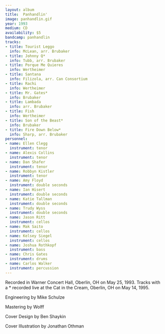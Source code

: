 ```yaml
---
layout: album
title:  Panhandlin'
image: panhandlin.gif
year: 1993
medium: CD
availability: $5
bandcamp: panhandlin
tracks:
- title: Tourist Leggo
  info: McLean, arr. Brubaker
- title: Johnny Q*
  info: Tubb, arr. Brubaker
- title: Porque Me Quieres
  info: Wertheimer
- title: Santana
  info: Filizola, arr. Can Consortium
- title: Rachi
  info: Wertheimer
- title: Mr. Gates*
  info: Brubaker
- title: Lambada
  info: arr. Brubaker
- title: Fish
  info: Wertheimer
- title: Son of the Beast*
  info: Brubaker
- title: Fire Down Below*
  info: Sharp, arr. Brubaker
personnel:
- name: Ellen Clegg
  instrument: tenor
- name: Alexis Collins
  instrument: tenor
- name: Dan Shafer
  instrument: tenor
- name: Robbyn Kistler
  instrument: tenor
- name: Amy Floyd
  instrument: double seconds
- name: Ian Hisert
  instrument: double seconds
- name: Katie Tallman
  instrument: double seconds
- name: Trudy Wyss
  instrument: double seconds
- name: Jason Ritt
  instrument: cellos
- name: Mak Saito
  instrument: cellos
- name: Kelsey Siegel
  instrument: cellos
- name: Joshua Rothkopf
  instrument: bass
- name: Chris Gates
  instrument: drums
- name: Carlos Walker
  instrument: percussion
---
```

Recorded in Warner Concert Hall, Oberlin, OH on May 25, 1993. Tracks with a * recorded live at the Cat in the Cream, Oberlin, OH on May 14, 1995.

Engineering by Mike Schulze

Mastering by Wolff

Cover Design by Ben Shaykin

Cover Illustration by Jonathan Othman
